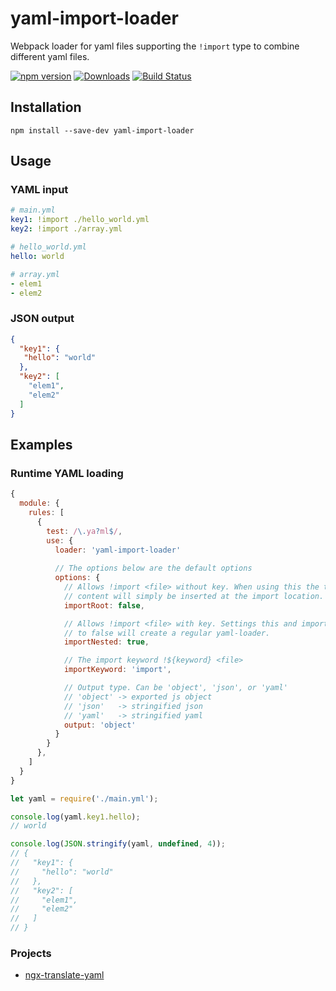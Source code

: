 
# yaml-import-loader

Webpack loader for yaml files supporting the `!import` type to combine different yaml files.

[![npm version](https://img.shields.io/npm/v/yaml-import-loader.svg)](https://www.npmjs.com/package/yaml-import-loader)
[![Downloads](https://img.shields.io/npm/dt/yaml-import-loader.svg)](https://www.npmjs.com/package/yaml-import-loader)
[![Build Status](https://travis-ci.org/ngfk/yaml-import-loader.svg?branch=master)](https://travis-ci.org/ngfk/yaml-import-loader)

## Installation
```
npm install --save-dev yaml-import-loader
```

## Usage

### YAML input
```yaml
# main.yml
key1: !import ./hello_world.yml
key2: !import ./array.yml
```

```yaml
# hello_world.yml
hello: world
```

```yaml
# array.yml
- elem1
- elem2
```

### JSON output
```json
{
  "key1": {
   "hello": "world"
  },
  "key2": [
    "elem1",
    "elem2"
  ]
}
```

## Examples

### Runtime YAML loading
```javascript
{
  module: {
    rules: [
      {
        test: /\.ya?ml$/,
        use: {
          loader: 'yaml-import-loader'
          
          // The options below are the default options
          options: {
            // Allows !import <file> without key. When using this the targets
            // content will simply be inserted at the import location.
            importRoot: false,

            // Allows !import <file> with key. Settings this and importRoot
            // to false will create a regular yaml-loader.
            importNested: true,

            // The import keyword !${keyword} <file>
            importKeyword: 'import',

            // Output type. Can be 'object', 'json', or 'yaml'
            // 'object' -> exported js object
            // 'json'   -> stringified json
            // 'yaml'   -> stringified yaml
            output: 'object'
          }
        }
      },
    ]
  }
}
```
```javascript
let yaml = require('./main.yml');

console.log(yaml.key1.hello);
// world

console.log(JSON.stringify(yaml, undefined, 4));
// {
//   "key1": {
//     "hello": "world"
//   },
//   "key2": [
//     "elem1",
//     "elem2"
//   ]
// }
```

### Projects

* [ngx-translate-yaml](https://github.com/ngfk/ngx-translate-yaml)
